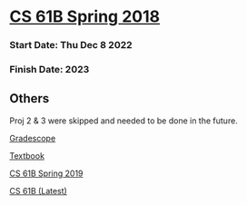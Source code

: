# [CS 61B Spring 2018](https://sp18.datastructur.es)

### Start Date:   Thu Dec 8 2022

### Finish Date:    2023


## Others
Proj 2 & 3 were skipped and needed to be done in the future.

[Gradescope](https://www.gradescope.com/courses/20666)

[Textbook](https://joshhug.gitbooks.io/hug61b/)

[CS 61B Spring 2019](https://sp19.datastructur.es)

[CS 61B (Latest)](http://datastructur.es)
